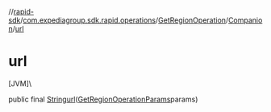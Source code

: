 //[rapid-sdk](../../../../index.md)/[com.expediagroup.sdk.rapid.operations](../../index.md)/[GetRegionOperation](../index.md)/[Companion](index.md)/[url](url.md)

# url

[JVM]\

public final [String](https://docs.oracle.com/javase/8/docs/api/java/lang/String.html)[url](url.md)([GetRegionOperationParams](../../-get-region-operation-params/index.md)params)
